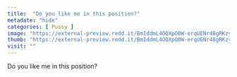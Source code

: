 ```yaml
---
title:  "Do you like me in this position?"
metadate: "hide"
categories: [ Pussy ]
image: "https://external-preview.redd.it/BmIddmL4OQXpO0W-erqUENr48gRKzy3jdEbjahrBog4.jpg?auto=webp&s=ca58a90854cc45da471ca51ed734473ada3cdc0f"
thumb: "https://external-preview.redd.it/BmIddmL4OQXpO0W-erqUENr48gRKzy3jdEbjahrBog4.jpg?width=1080&crop=smart&auto=webp&s=9d26f89fab68390dc51cc8818762a521eb4aa7cf"
visit: ""
---
```

Do you like me in this position?
